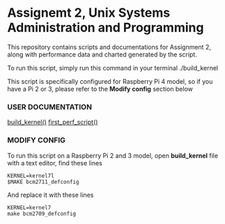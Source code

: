 
#   Assignemt 2, Unix Systems Administration and Programming


  This repository contains scripts and documentations for Assignment 2, along with performance data and charted generated by the script.

  To run this script, simply run this command in your terminal
	./build_kernel

  This script is specifically configured for Raspberry Pi 4 model, so if you have a Pi 2 or 3, please refer to the **Modify config** section below 

### **USER DOCUMENTATION**

  [build_kernel()](build_kernel.md)
  [first_perf_script()](first_perf_script.md)


### **MODIFY CONFIG**

  To run this script on a Raspberry Pi 2 and 3 model, open **build_kernel** file with a text editor, find these lines
	
	KERNEL=kernel7l
	$MAKE bcm2711_defconfig
  
  And replace it with these lines
	 
	KERNEL=kernel7
	make bcm2709_defconfig
